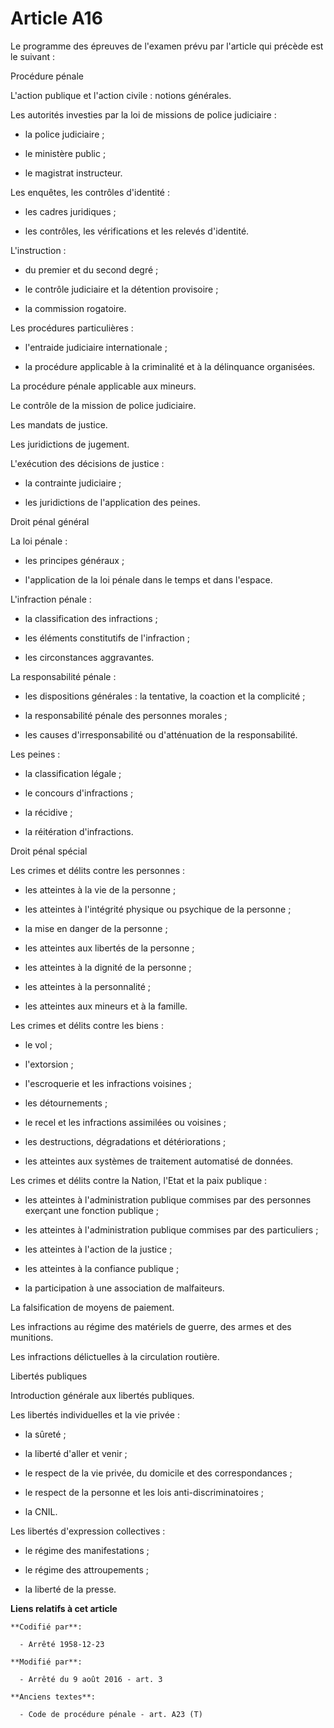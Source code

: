 # Article A16

Le programme des épreuves de l'examen prévu par l'article qui précède est le suivant : 

Procédure pénale 

L'action publique et l'action civile : notions générales. 

Les autorités investies par la loi de missions de police judiciaire : 

- la police judiciaire ; 

- le ministère public ; 

- le magistrat instructeur. 

Les enquêtes, les contrôles d'identité : 

- les cadres juridiques ; 

- les contrôles, les vérifications et les relevés d'identité.

L'instruction : 

- du premier et du second degré ; 

- le contrôle judiciaire et la détention provisoire ; 

- la commission rogatoire. 

Les procédures particulières : 

- l'entraide judiciaire internationale ; 

- la procédure applicable à la criminalité et à la délinquance organisées. 

La procédure pénale applicable aux mineurs. 

Le contrôle de la mission de police judiciaire. 

Les mandats de justice. 

Les juridictions de jugement.

L'exécution des décisions de justice : 

- la contrainte judiciaire ; 

- les juridictions de l'application des peines. 

Droit pénal général 

La loi pénale : 

- les principes généraux ; 

- l'application de la loi pénale dans le temps et dans l'espace.

L'infraction pénale : 

- la classification des infractions ; 

- les éléments constitutifs de l'infraction ; 

- les circonstances aggravantes. 

La responsabilité pénale : 

- les dispositions générales : la tentative, la coaction et la complicité ; 

- la responsabilité pénale des personnes morales ; 

- les causes d'irresponsabilité ou d'atténuation de la responsabilité. 

Les peines : 

- la classification légale ; 

- le concours d'infractions ; 

- la récidive ; 

- la réitération d'infractions. 

Droit pénal spécial 

Les crimes et délits contre les personnes : 

- les atteintes à la vie de la personne ; 

- les atteintes à l'intégrité physique ou psychique de la personne ; 

- la mise en danger de la personne ; 

- les atteintes aux libertés de la personne ; 

- les atteintes à la dignité de la personne ; 

- les atteintes à la personnalité ; 

- les atteintes aux mineurs et à la famille. 

Les crimes et délits contre les biens : 

- le vol ; 

- l'extorsion ; 

- l'escroquerie et les infractions voisines ; 

- les détournements ; 

- le recel et les infractions assimilées ou voisines ; 

- les destructions, dégradations et détériorations ; 

- les atteintes aux systèmes de traitement automatisé de données. 

Les crimes et délits contre la Nation, l'Etat et la paix publique : 

- les atteintes à l'administration publique commises par des personnes exerçant une fonction publique ; 

- les atteintes à l'administration publique commises par des particuliers ; 

- les atteintes à l'action de la justice ; 

- les atteintes à la confiance publique ; 

- la participation à une association de malfaiteurs. 

La falsification de moyens de paiement. 

Les infractions au régime des matériels de guerre, des armes et des munitions. 

Les infractions délictuelles à la circulation routière. 

Libertés publiques 

Introduction générale aux libertés publiques. 

Les libertés individuelles et la vie privée : 

- la sûreté ; 

- la liberté d'aller et venir ; 

- le respect de la vie privée, du domicile et des correspondances ; 

- le respect de la personne et les lois anti-discriminatoires ; 

- la CNIL. 

Les libertés d'expression collectives : 

- le régime des manifestations ; 

- le régime des attroupements ; 

- la liberté de la presse.

**Liens relatifs à cet article**

	**Codifié par**:

	  - Arrêté 1958-12-23

	**Modifié par**:

	  - Arrêté du 9 août 2016 - art. 3

	**Anciens textes**:

	  - Code de procédure pénale - art. A23 (T)
